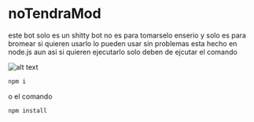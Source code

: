 # noTendraMod
este bot solo es un shitty bot no es para tomarselo enserio y solo es para bromear si quieren usarlo lo pueden usar sin problemas esta hecho en node.js
aun asi si quieren ejecutarlo solo deben de ejcutar el comando 

![alt text](https://i.kym-cdn.com/entries/icons/mobile/000/023/824/baINLAUH.jpg)

```bash
npm i
```
o el comando 
```shell
npm install
```
